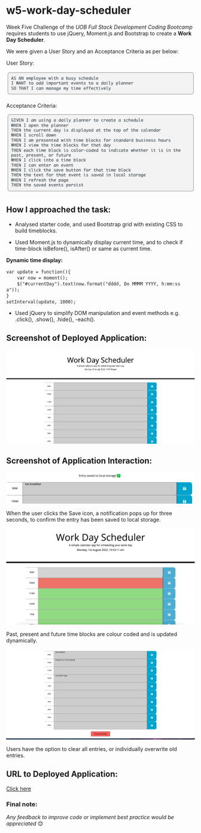 # w5-work-day-scheduler

Week Five Challenge of the *UOB Full Stack Development Coding Bootcamp* requires students to use jQuery, Moment.js and Bootstrap to create a **Work Day Scheduler**. 

We were given a User Story and an Acceptance Criteria as per below:

User Story:

![User Story](/assets/images/user-story.png) 

Acceptance Criteria:

![Acceptance Criteria](/assets/images/acceptance.png) 

## How I approached the task:

* Analysed starter code, and used Bootstrap grid with existing CSS to build timeblocks. 

* Used Moment.js to dynamically display current time, and to check if time-block isBefore(), isAfter() or same as current time. 

**Dynamic time display:**

```
var update = function(){
    var now = moment();
    $("#currentDay").text(now.format("dddd, Do MMMM YYYY, h:mm:ss a"));
} 
setInterval(update, 1000);
```

* Used jQuery to simplify DOM manipulation and event methods  e.g. .click(), .show(), .hide(), -each().

## Screenshot of Deployed Application:

![Deployed Application Screenshot](/assets/images/application.png) 

## Screenshot of Application Interaction:

![Saved Notification Screenshot](/assets/images/notif.png)

When the user clicks the Save icon, a notification pops up for three seconds, to confirm the entry has been saved to local storage. 

![Timeblock Past Present Future Screenshot](/assets/images/blocks.png) 

Past, present and future time blocks are colour coded and is updated dynamically. 

![Clear Entries Screenshot](/assets/images/clear.png) 

Users have the option to clear all entries, or individually overwrite old entries. 

## URL to Deployed Application:

[Click here](https://priscillaluong.github.io/w4-timed-quiz/) 

### Final note:

*Any feedback to improve code or implement best practice would be appreciated* 😊